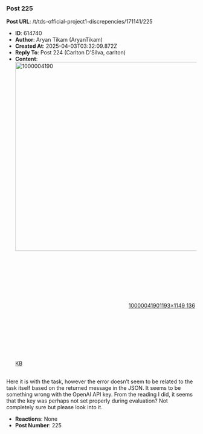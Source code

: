 ### Post 225
**Post URL**: /t/tds-official-project1-discrepencies/171141/225
- **ID**: 614740
- **Author**: Aryan Tikam (AryanTikam)
- **Created At**: 2025-04-03T03:32:09.872Z
- **Reply To**: Post 224 (Carlton D'Silva, carlton)
- **Content**:  
  <div class="lightbox-wrapper"><a class="lightbox" href="https://europe1.discourse-cdn.com/flex013/uploads/iitm/original/3X/6/a/6a204d9c51d90a584e4e56d593b24821129e056e.png" data-download-href="/uploads/short-url/f8POUeYUc14WP3S01hUZIrrPUOW.png?dl=1" title="1000004190" rel="noopener nofollow ugc"><img src="https://europe1.discourse-cdn.com/flex013/uploads/iitm/optimized/3X/6/a/6a204d9c51d90a584e4e56d593b24821129e056e_2_519x500.png" alt="1000004190" data-base62-sha1="f8POUeYUc14WP3S01hUZIrrPUOW" width="519" height="500" srcset="https://europe1.discourse-cdn.com/flex013/uploads/iitm/optimized/3X/6/a/6a204d9c51d90a584e4e56d593b24821129e056e_2_519x500.png, https://europe1.discourse-cdn.com/flex013/uploads/iitm/optimized/3X/6/a/6a204d9c51d90a584e4e56d593b24821129e056e_2_778x750.png 1.5x, https://europe1.discourse-cdn.com/flex013/uploads/iitm/optimized/3X/6/a/6a204d9c51d90a584e4e56d593b24821129e056e_2_1038x1000.png 2x" data-dominant-color="131313"><div class="meta"><svg class="fa d-icon d-icon-far-image svg-icon" aria-hidden="true"><use href="#far-image"></use></svg><span class="filename">1000004190</span><span class="informations">1193×1149 136 KB</span><svg class="fa d-icon d-icon-discourse-expand svg-icon" aria-hidden="true"><use href="#discourse-expand"></use></svg></div></a></div><br>
Here it is with the task, however the error doesn’t seem to be related to the task itself based on the returned message in the JSON. It seems to be something wrong with the OpenAI API key. From the reading I did, it seems that the key was perhaps not set properly during evaluation? Not completely sure but please look into it.
- **Reactions**: None
- **Post Number**: 225

